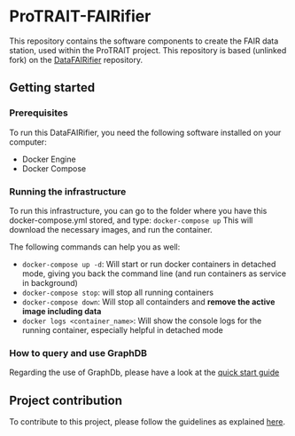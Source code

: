 # ProTRAIT-FAIRifier

This repository contains the software components to create the FAIR data station, used within the ProTRAIT project. This repository is based (unlinked fork) on the [DataFAIRifier](https://github.com/MaastrichtU-CDS/DataFAIRifier) repository.

## Getting started

### Prerequisites

To run this DataFAIRifier, you need the following software installed on your computer:
* Docker Engine
* Docker Compose

### Running the infrastructure

To run this infrastructure, you can go to the folder where you have this docker-compose.yml stored, and type:
```docker-compose up```
This will download the necessary images, and run the container.

The following commands can help you as well:
* `docker-compose up -d`: Will start or run docker containers in detached mode, giving you back the command line (and run containers as service in background)
* `docker-compose stop`: will stop all running containers
* `docker-compose down`: Will stop all containders and **remove the active image including data**
* `docker logs <container_name>`: Will show the console logs for the running container, especially helpful in detached mode

### How to query and use GraphDB
Regarding the use of GraphDb, please have a look at the [quick start guide](http://graphdb.ontotext.com/documentation/free/quick-start-guide.html#explore-your-data-and-class-relationships)

## Project contribution

To contribute to this project, please follow the guidelines as explained [here](https://git-scm.com/book/en/v2/GitHub-Contributing-to-a-Project).
